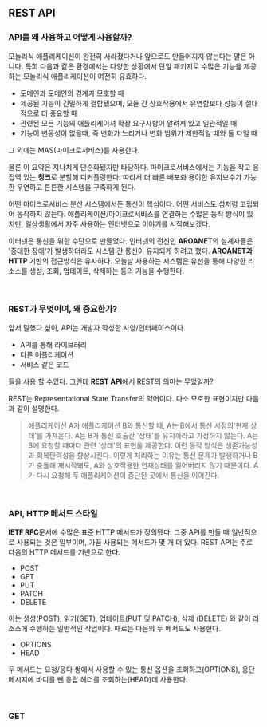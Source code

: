## REST API



### API를 왜 사용하고 어떻게 사용할까?

모놀리식 애플리케이션이 완전히 사라졌다거나 앞으로도 만들어지지 않는다는 말은 아니다. 특희 다음과 같은 환경에서는 다양한 상황에서 단일 패키지로 수많은 기능을 제공하는 모놀리식 애플리케이션이 여전히 유효하다.

- 도메인과 도메인의 경계가 모호할 때
- 제공된 기능이 긴밀하게 결합됐으며, 모듈 간 상호작용에서 유연함보다 성능이 절대적으로 더 중요할 때
- 관련된 모든 기능의 애플리케이셔 확장 요구사항이 알려져 있고 일관적일 때
- 기능이 변동성이 없을때, 즉 변화가 느리거나 변화 범위가 제한적일 때와 둘 다일 때

그 외에는 MAS(마이크로서비스)를 사용한다.

물론 이 요약은 지나치게 단순화됐지만 타당하다. 마이크로서비스에서는 기능을 작고 응집역 있는 **청크**로 분할해 디커플링한다. 따라서 더 빠른 배포롸 용이한 유지보수가 가능한 우연하고 튼튼한 시스템을 구축하게 된다.

어떤 마이크로서비스 분산 시스템에서든 통신이 핵심이다. 어떤 서비스도 섬처럼 고립되어 동작하지 않는다. 애플리케이션/마이크로서비스를 연결하는 수많은 동작 방식이 있지만, 일상생활에서 자주 사용하는 인터넷으로 이야기를 시작해보겠다.

이터넷은 통신을 위한 수단으로 만들었다. 인터넷의 전신인 **AROANET**의 설계자들은 '중대한 장애'가 발생하더라도 시스템 간 통신이 유지되게 하려고 했다. **AROANET과 HTTP** 기반의 접근방식은 유사하다. 오늘날 사용하는 시스템은 유선을 통해 다양한 리소스를 생성, 조회, 업데이트, 삭제하는 등의 기능을 수행한다.

</br>

### REST가 무엇이며, 왜 중요한가?

앞서 말했다 싶이, API는 개발자 작성한 사양/인터페이스이다. 

- API를 통해 라이브러리
- 다른 어플리케이션
- 서비스 같은 코드

들을 사용 할 수있다. 그런데 **REST API**에서 REST의 의미는 무었일까?

REST는 Representational State Transfer의 약어이다. 다소 모호한 표현이지만 다음과 같이 설명한다. 

> 애플리케이션 A가 애플리케이션 B와 통신할 때, A는 B에서 통신 시점의'현재 상태'를 가져온다. A는 B가 통신 호출간 '상태'를 유지하라고 가정하지 않는다. A는 B에 요청할 때마다 관련 '상태'의 표현을 제공한다. 이런 동작 방식은 생존가능성과 회복탄력성을 향상시킨다. 이렇게 처리하는 이유는 통신 문제가 발생하거나 B가 충돌해 재시작돼도, A와 상호작용한 연재상태를 잃어버리지 않기 때문이다. A가 다시 요청해 두 애플리케이션이 중단된 곳에서 통신을 이어간다.



</br>

### API, HTTP 메서드 스타일

**IETF RFC**문서에 수많은 표준 HTTP 메서드가 정의됐다. 그중 API를 만들 때 일반적으로 사용되는 것은 일부이며, 가끔 사용되는 메서드가 몇 개 더 있다. REST API는 주로 다음의 HTTP 메서드를 기반으로 한다.

- POST
- GET
- PUT
- PATCH
- DELETE

이는 생성(POST), 읽기(GET), 업데이트(PUT 및 PATCH), 삭제 (DELETE) 와 같이 리소스에 수행하는 일반적인 작업이다. 때로는 다음의 두 메서드도 사용한다.

- OPTIONS
- HEAD

두 메서드는 요청/응다 쌍에서 사용할 수 있는 통신 옵션을 조회하고(OPTIONS), 응단 메시지에 바디를 뺀 응답 헤더를 조회하는(HEAD)데 사용한다.

</br>

### GET

